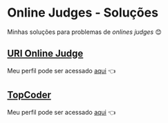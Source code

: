# Online Judges - Soluções

Minhas soluções para problemas de _onlines judges_ :blush:


## [URI Online Judge](https://www.urionlinejudge.com.br/)

Meu perfil pode ser acessado [aqui](https://www.urionlinejudge.com.br/judge/pt/profile/74386) :point_left:

## [TopCoder](https://www.topcoder.com/)

Meu perfil pode ser acessado [aqui](https://www.topcoder.com/members/olegon.main/) :point_left:
